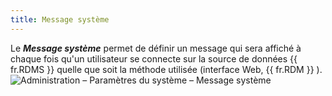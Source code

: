 ```yaml
---
title: Message système
---
```

Le ***Message système*** permet de définir un message qui sera affiché à chaque fois qu'un utilisateur se connecte sur la source de données {{ fr.RDMS }} quelle que soit la méthode utilisée (interface Web, {{ fr.RDM }} ).  
![Administration – Paramètres du système –  Message système](https://webdevolutions.azureedge.net/docs/fr/server/clip10375.png) 

